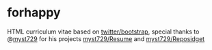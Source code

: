 forhappy
========

HTML curriculum vitae based on [twitter/bootstrap](https://github.com/twitter/bootstrap "twitter/bootstrap"), special thanks to @[myst729](https://github.com/myst729 "myst729") for his projects [myst729/Resume](https://github.com/myst729/Resume "myst729/resume") and [myst729/Reposidget](https://github.com/myst729/Reposidget "myst729/reposidget")
